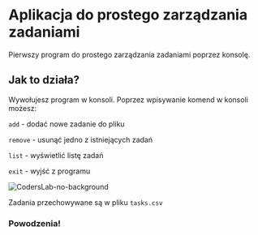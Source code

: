 # Aplikacja do prostego zarządzania zadaniami

Pierwszy program do prostego zarządzania zadaniami poprzez konsolę.

## Jak to działa?
Wywołujesz program w konsoli. Poprzez wpisywanie komend w konsoli możesz:

`add` - dodać nowe zadanie do pliku

`remove` - usunąć jedno z istniejących zadań

`list` - wyświetlić listę zadań

`exit` - wyjść z programu

![CodersLab-no-background](https://lms.coderslab.pl/presentations//JEE/pl/4.1/W/M_01_S_10/f78ab30f-4ea4-4602-9aef-60671c11f0cf/student_content/images/sampleInteraction.gif)

Zadania przechowywane są w pliku `tasks.csv`

### Powodzenia!

